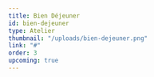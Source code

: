 ```yaml
---
title: Bien Déjeuner
id: bien-dejeuner
type: Atelier
thumbnail: "/uploads/bien-dejeuner.png"
link: "#"
order: 3
upcoming: true
---
```


